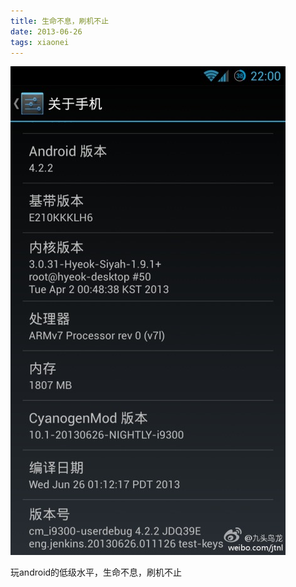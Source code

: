```yaml
---
title: 生命不息，刷机不止
date: 2013-06-26
tags: xiaonei
---
```


![](/images/xiaonei/android_rom.jpg)

玩android的低级水平，生命不息，刷机不止

